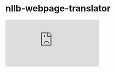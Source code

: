 # nllb-webpage-translator
![Presentation](https://github.com/anusha-c/nllb-webpage-translator/blob/main/Presentation.pdf)

